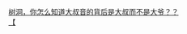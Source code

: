 [树洞，你怎么知道大叔音的背后是大叔而不是大爷？？](http://tieba.baidu.com/p/4110595139?see_lz=1&pn=)   
[【](http://tieba.baidu.com/p/4110528882?see_lz=1&pn=)   
